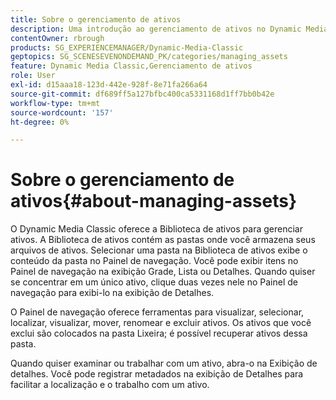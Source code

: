 ```yaml
---
title: Sobre o gerenciamento de ativos
description: Uma introdução ao gerenciamento de ativos no Dynamic Media Classic
contentOwner: rbrough
products: SG_EXPERIENCEMANAGER/Dynamic-Media-Classic
geptopics: SG_SCENESEVENONDEMAND_PK/categories/managing_assets
feature: Dynamic Media Classic,Gerenciamento de ativos
role: User
exl-id: d15aaa18-123d-442e-928f-8e71fa266a64
source-git-commit: df689ff5a127bfbc400ca5331168d1ff7bb0b42e
workflow-type: tm+mt
source-wordcount: '157'
ht-degree: 0%

---
```


# Sobre o gerenciamento de ativos{#about-managing-assets}

O Dynamic Media Classic oferece a Biblioteca de ativos para gerenciar ativos. A Biblioteca de ativos contém as pastas onde você armazena seus arquivos de ativos. Selecionar uma pasta na Biblioteca de ativos exibe o conteúdo da pasta no Painel de navegação. Você pode exibir itens no Painel de navegação na exibição Grade, Lista ou Detalhes. Quando quiser se concentrar em um único ativo, clique duas vezes nele no Painel de navegação para exibi-lo na exibição de Detalhes.

O Painel de navegação oferece ferramentas para visualizar, selecionar, localizar, visualizar, mover, renomear e excluir ativos. Os ativos que você exclui são colocados na pasta Lixeira; é possível recuperar ativos dessa pasta.

Quando quiser examinar ou trabalhar com um ativo, abra-o na Exibição de detalhes. Você pode registrar metadados na exibição de Detalhes para facilitar a localização e o trabalho com um ativo.
